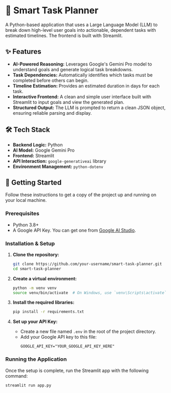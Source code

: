 # 🎯 Smart Task Planner

A Python-based application that uses a Large Language Model (LLM) to break down high-level user goals into actionable, dependent tasks with estimated timelines. The frontend is built with Streamlit.

## ✨ Features

-   **AI-Powered Reasoning:** Leverages Google's Gemini Pro model to understand goals and generate logical task breakdowns.
-   **Task Dependencies:** Automatically identifies which tasks must be completed before others can begin.
-   **Timeline Estimation:** Provides an estimated duration in days for each task.
-   **Interactive Frontend:** A clean and simple user interface built with Streamlit to input goals and view the generated plan.
-   **Structured Output:** The LLM is prompted to return a clean JSON object, ensuring reliable parsing and display.

## 🛠️ Tech Stack

-   **Backend Logic:** Python
-   **AI Model:** Google Gemini Pro
-   **Frontend:** Streamlit
-   **API Interaction:** `google-generativeai` library
-   **Environment Management:** `python-dotenv`

## 🚀 Getting Started

Follow these instructions to get a copy of the project up and running on your local machine.

### Prerequisites

-   Python 3.8+
-   A Google API Key. You can get one from [Google AI Studio](https://aistudio.google.com/app/apikey).

### Installation & Setup

1.  **Clone the repository:**
    ```bash
    git clone https://github.com/your-username/smart-task-planner.git
    cd smart-task-planner
    ```

2.  **Create a virtual environment:**
    ```bash
    python -m venv venv
    source venv/bin/activate  # On Windows, use `venv\Scripts\activate`
    ```

3.  **Install the required libraries:**
    ```bash
    pip install -r requirements.txt
    ```

4.  **Set up your API Key:**
    -   Create a new file named `.env` in the root of the project directory.
    -   Add your Google API key to this file:
        ```
        GOOGLE_API_KEY="YOUR_GOOGLE_API_KEY_HERE"
        ```

### Running the Application

Once the setup is complete, run the Streamlit app with the following command:

```bash
streamlit run app.py